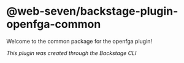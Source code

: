 # @web-seven/backstage-plugin-openfga-common

Welcome to the common package for the openfga plugin!

_This plugin was created through the Backstage CLI_
